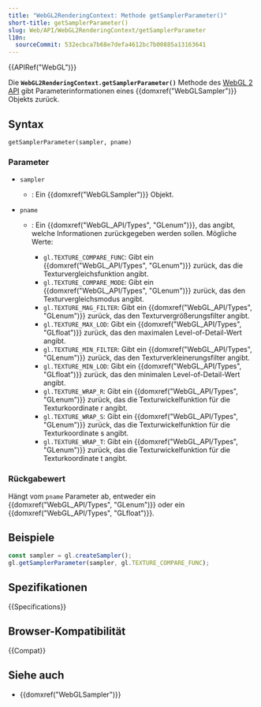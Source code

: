 ```yaml
---
title: "WebGL2RenderingContext: Methode getSamplerParameter()"
short-title: getSamplerParameter()
slug: Web/API/WebGL2RenderingContext/getSamplerParameter
l10n:
  sourceCommit: 532ecbca7b68e7defa4612bc7b00885a13163641
---
```


{{APIRef("WebGL")}}

Die **`WebGL2RenderingContext.getSamplerParameter()`** Methode des [WebGL 2 API](/de/docs/Web/API/WebGL_API) gibt Parameterinformationen eines {{domxref("WebGLSampler")}} Objekts zurück.

## Syntax

```js-nolint
getSamplerParameter(sampler, pname)
```

### Parameter

- `sampler`
  - : Ein {{domxref("WebGLSampler")}} Objekt.
- `pname`

  - : Ein {{domxref("WebGL_API/Types", "GLenum")}}, das angibt, welche Informationen zurückgegeben werden sollen. Mögliche Werte:

    - `gl.TEXTURE_COMPARE_FUNC`: Gibt ein {{domxref("WebGL_API/Types", "GLenum")}} zurück, das die Texturvergleichsfunktion angibt.
    - `gl.TEXTURE_COMPARE_MODE`: Gibt ein {{domxref("WebGL_API/Types", "GLenum")}} zurück, das den Texturvergleichsmodus angibt.
    - `gl.TEXTURE_MAG_FILTER`: Gibt ein {{domxref("WebGL_API/Types", "GLenum")}} zurück, das den Texturvergrößerungsfilter angibt.
    - `gl.TEXTURE_MAX_LOD`: Gibt ein {{domxref("WebGL_API/Types", "GLfloat")}} zurück, das den maximalen Level-of-Detail-Wert angibt.
    - `gl.TEXTURE_MIN_FILTER`: Gibt ein {{domxref("WebGL_API/Types", "GLenum")}} zurück, das den Texturverkleinerungsfilter angibt.
    - `gl.TEXTURE_MIN_LOD`: Gibt ein {{domxref("WebGL_API/Types", "GLfloat")}} zurück, das den minimalen Level-of-Detail-Wert angibt.
    - `gl.TEXTURE_WRAP_R`: Gibt ein {{domxref("WebGL_API/Types", "GLenum")}} zurück, das die Texturwickelfunktion für die Texturkoordinate r angibt.
    - `gl.TEXTURE_WRAP_S`: Gibt ein {{domxref("WebGL_API/Types", "GLenum")}} zurück, das die Texturwickelfunktion für die Texturkoordinate s angibt.
    - `gl.TEXTURE_WRAP_T`: Gibt ein {{domxref("WebGL_API/Types", "GLenum")}} zurück, das die Texturwickelfunktion für die Texturkoordinate t angibt.

### Rückgabewert

Hängt vom `pname` Parameter ab, entweder ein {{domxref("WebGL_API/Types", "GLenum")}} oder ein {{domxref("WebGL_API/Types", "GLfloat")}}.

## Beispiele

```js
const sampler = gl.createSampler();
gl.getSamplerParameter(sampler, gl.TEXTURE_COMPARE_FUNC);
```

## Spezifikationen

{{Specifications}}

## Browser-Kompatibilität

{{Compat}}

## Siehe auch

- {{domxref("WebGLSampler")}}
